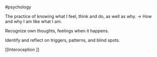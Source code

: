 #psychology 

The practice of knowing what I feel, think and do, as well as why.
	-> How and why I am like what I am.

Recognize own thoughts, feelings when it happens.

Identify and reflect on triggers, patterns, and blind spots.

[[Interoception ]]
